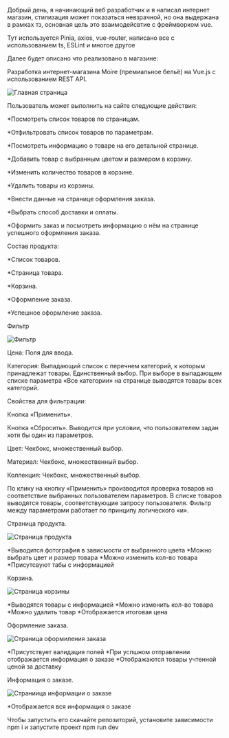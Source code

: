 Добрый день, я начинающий веб разработчик и я написал интернет магазин, стилизация может показаться невзрачной, но она выдержана в рамках тз, основная цель это взаимодейсвтие с фреймворком vue.

Тут используется Pinia, axios, vue-router, написано все с использованием ts, ESLint и многое другое

Далее будет описано что реализовано в магазине:

Разработка интернет-магазина
Moire (премиальное бельё) на Vue.js
с использованием REST API.

![Главная страница](./src/assets/img/homePage.png)

Пользователь может выполнить на сайте
следующие действия:

\*Посмотреть список товаров по страницам.

\*Отфильтровать список товаров по параметрам.

\*Посмотреть информацию о товаре на его детальной странице.

\*Добавить товар с выбранным цветом и размером в корзину.

\*Изменить количество товаров в корзине.

\*Удалить товары из корзины.

\*Внести данные на странице оформления заказа.

\*Выбрать способ доставки и оплаты.

\*Оформить заказ и посмотреть информацию о нём на странице успешного
оформления заказа.

Состав продукта:

\*Список товаров.

\*Страница товара.

\*Корзина.

\*Оформление заказа.

\*Успешное оформление заказа.

Фильтр

![Фильтр](./src/assets/img/filter.png)

Цена: Поля для ввода.

Категория: Выпадающий список с перечнем категорий, к которым
принадлежат товары. Единственный выбор. При выборе в выпадающем
списке параметра «Все категории» на странице выводятся товары всех
категорий.

Свойства для фильтрации:

Кнопка «Применить».

Кнопка «Сбросить». Выводится при условии, что пользователем задан хотя бы
один из параметров.

Цвет: Чекбокс, множественный выбор.

Материал: Чекбокс, множественный выбор.

Коллекция: Чекбокс, множественный выбор.

По клику на кнопку «Применить» производится проверка товаров на
соответствие выбранных пользователем параметров. В списке товаров
выводятся товары, соответствующие запросу пользователя. Фильтр между
параметрами работает по принципу логического «и».

Страница продукта.

![Страница продукта](./src/assets/img/productPage.png)

*Выводится фотография в зависмости от выбранного цвета
*Можно выбрать цвет и размер товара
*Можно изменить кол-во товара
*Присутсвуют табы с информацией

Корзина.

![Страница корзины](./src/assets/img/basketpage.png)

*Выводятся товары с информацией
*Можно изменить кол-во товара
*Можно удалить товар
*Отображается итоговая цена

Оформление заказа.

![Страница оформиления заказа](./src/assets/img/orderPage.png)

*Присутствует валидация полей
*При успшном отправлении отображается информация о заказе
\*Отображаются товары учтенной ценой за доставку

Информация о заказе.

![Страниица информации о заказе](./src/assets/img/orderInfoPage.png)

\*Отображается вся информация о заказе

Чтобы запустить его скачайте репозиторий, установите зависимости npm i и запустите проект npm run dev
